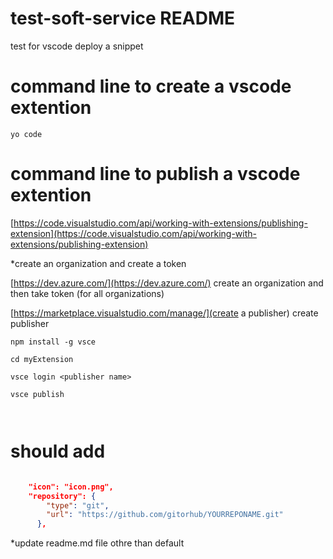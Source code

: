# test-soft-service README

test for vscode deploy a snippet

# command line to create a vscode extention

```
yo code 

```
# command line to publish a vscode extention
[https://code.visualstudio.com/api/working-with-extensions/publishing-extension](https://code.visualstudio.com/api/working-with-extensions/publishing-extension)


*create an organization and create a token

[https://dev.azure.com/](https://dev.azure.com/) create an organization and  then take token (for all organizations)

[https://marketplace.visualstudio.com/manage/](create a publisher) create publisher

```
npm install -g vsce

cd myExtension

vsce login <publisher name>

vsce publish



```

# should add 

```JSON

    "icon": "icon.png",
    "repository": {
        "type": "git",
        "url": "https://github.com/gitorhub/YOURREPONAME.git"
      },

```

*update readme.md file othre than default



